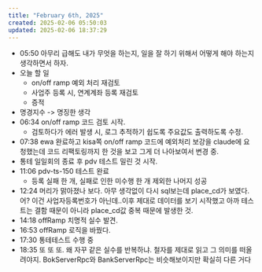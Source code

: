 ```yaml
---
title: "February 6th, 2025"
created: 2025-02-06 05:50:03
updated: 2025-02-06 18:37:29
---
```

  * 05:50 아무리 급해도 내가 무엇을 하는지, 일을 잘 하기 위해서 어떻게 해야 하는지 생각하면서 하자.
  * 오늘 할 일
    * on/off ramp 예외 처리 재검토
    * 사업주 등록 시, 연계계좌 등록 재검토
    * 증적
  * 명경지수 -> 명징한 생각
  * 06:34 on/off ramp 코드 검토 시작.
    * 검토하다가 에러 발생 시, 로그 추적하기 쉽도록 주요값도 출력하도록 수정.
  * 07:38 ewa 완료하고 kisa쪽 on/off ramp 코드에 예외처리 보강을 claude에 요청했는데 코드 리팩토링까지 한 것을 보고 그게 더 나아보여서 변경 중.
  * 통테 일일회의 종료 후 pdv 테스트 밀린 것 시작.
  * 11:06 pdv-ts-150 테스트 완료
    * 등록 실패 한 개, 실패로 인한 미수행 한 개 제외한 나머지 성공
  * 12:24 머리가 맑아졌나 보다. 아무 생각없이 다시 sql보는데 place_cd가 보였다. 어? 이건 사업자등록번호가 아닌데..이후 제대로 데이터를 보기 시작했고 아까 테스트는 결함 때문이 아니라 place_cd값 중복 때문에 발생한 것.
  * 14:18 offRamp 치명적 실수 발견.
  * 16:53 offRamp 로직을 바꿨다.
  * 17:30 통테테스트 수행 중
  * 18:35 또 또 또. 왜 자꾸 같은 실수를 반복하냐. 철자를 제대로 읽고 그 의미를 떠올려야지. BokServerRpc와 BankServerRpc는 비슷해보이지만 확실히 다른 거다